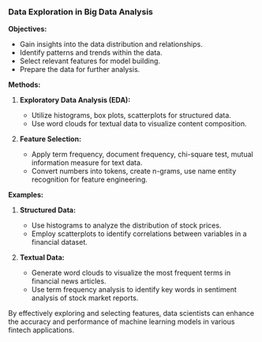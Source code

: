 ### Data Exploration in Big Data Analysis

**Objectives:**
- Gain insights into the data distribution and relationships.
- Identify patterns and trends within the data.
- Select relevant features for model building.
- Prepare the data for further analysis.

**Methods:**
1. **Exploratory Data Analysis (EDA):**
   - Utilize histograms, box plots, scatterplots for structured data.
   - Use word clouds for textual data to visualize content composition.

2. **Feature Selection:**
   - Apply term frequency, document frequency, chi-square test, mutual information measure for text data.
   - Convert numbers into tokens, create n-grams, use name entity recognition for feature engineering.

**Examples:**
1. **Structured Data:**
   - Use histograms to analyze the distribution of stock prices.
   - Employ scatterplots to identify correlations between variables in a financial dataset.

2. **Textual Data:**
   - Generate word clouds to visualize the most frequent terms in financial news articles.
   - Use term frequency analysis to identify key words in sentiment analysis of stock market reports.

By effectively exploring and selecting features, data scientists can enhance the accuracy and performance of machine learning models in various fintech applications.